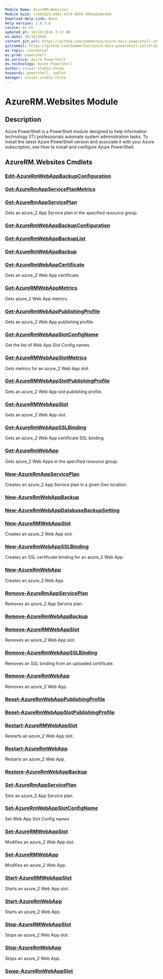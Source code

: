 ```yaml
---
Module Name: AzureRM.Websites
Module Guid: cc69c625-e961-43f4-8b50-0061eba6e4b6
Download Help Link: None
Help Version: 2.0.3.0
Locale: en-US
updated_at: 10/19/2016 3:33 AM
ms.date: 10/19/2016
content_git_url: https://github.com/SummerSun/azure-docs-powershell-int/blob/master/azureps-cmdlets-docs/ResourceManager/AzureRM.Websites/v1.0/AzureRM.Websites.md
gitcommit: https://github.com/SummerSun/azure-docs-powershell-int/blob/c0d1e448da01261236e9ece01ca5c2a98effbf31/azureps-cmdlets-docs/ResourceManager/AzureRM.Websites/v1.0/AzureRM.Websites.md
ms.topic: conceptual
ms.prod: powershell
ms.service: Azure PowerShell
ms.technology: Azure PowerShell
author: visual-studio-china
keywords: powershell, cmdlet
manager: visual-studio-china
---
```


# AzureRM.Websites Module
## Description
Azure PowerShell is a PowerShell module designed to help information technology (IT) professionals automate system administration tasks. To install the latest Azure PowerShell version and associate it with your Azure subscription, see How to install and configure Azure PowerShell.

## AzureRM.Websites Cmdlets
### [Edit-AzureRmWebAppBackupConfiguration](.\Edit-AzureRmWebAppBackupConfiguration.md)



### [Get-AzureRmAppServicePlanMetrics](.\Get-AzureRmAppServicePlanMetrics.md)



### [Get-AzureRmAppServicePlan](.\Get-AzureRmAppServicePlan.md)
Gets an azure_2 App Service plan in the specified resource group.


### [Get-AzureRmWebAppBackupConfiguration](.\Get-AzureRmWebAppBackupConfiguration.md)



### [Get-AzureRmWebAppBackupList](.\Get-AzureRmWebAppBackupList.md)



### [Get-AzureRmWebAppBackup](.\Get-AzureRmWebAppBackup.md)



### [Get-AzureRmWebAppCertificate](.\Get-AzureRmWebAppCertificate.md)
Gets an azure_2 Web App certificate.


### [Get-AzureRMWebAppMetrics](.\Get-AzureRMWebAppMetrics.md)
Gets azure_2 Web App metrics.


### [Get-AzureRmWebAppPublishingProfile](.\Get-AzureRmWebAppPublishingProfile.md)
Gets an azure_2 Web App publishing profile.


### [Get-AzureRmWebAppSlotConfigName](.\Get-AzureRmWebAppSlotConfigName.md)
Get the list of Web App Slot Config names


### [Get-AzureRMWebAppSlotMetrics](.\Get-AzureRMWebAppSlotMetrics.md)
Gets metrics for an azure_2 Web App slot.


### [Get-AzureRMWebAppSlotPublishingProfile](.\Get-AzureRMWebAppSlotPublishingProfile.md)
Gets an azure_2 Web App slot publishing profile.


### [Get-AzureRMWebAppSlot](.\Get-AzureRMWebAppSlot.md)
Gets an azure_2 Web App slot.


### [Get-AzureRmWebAppSSLBinding](.\Get-AzureRmWebAppSSLBinding.md)
Gets an azure_2 Web App certificate SSL binding.


### [Get-AzureRmWebApp](.\Get-AzureRmWebApp.md)
Gets azure_2 Web Apps in the specified resource group.


### [New-AzureRmAppServicePlan](.\New-AzureRmAppServicePlan.md)
Creates an azure_2 App Service plan in a given Geo location.


### [New-AzureRmWebAppBackup](.\New-AzureRmWebAppBackup.md)



### [New-AzureRmWebAppDatabaseBackupSetting](.\New-AzureRmWebAppDatabaseBackupSetting.md)



### [New-AzureRMWebAppSlot](.\New-AzureRMWebAppSlot.md)
Creates an azure_2 Web App slot.


### [New-AzureRmWebAppSSLBinding](.\New-AzureRmWebAppSSLBinding.md)
Creates an SSL certificate binding for an azure_2 Web App.


### [New-AzureRmWebApp](.\New-AzureRmWebApp.md)
Creates an azure_2 Web App.


### [Remove-AzureRmAppServicePlan](.\Remove-AzureRmAppServicePlan.md)
Removes an azure_2 App Service plan.


### [Remove-AzureRmWebAppBackup](.\Remove-AzureRmWebAppBackup.md)



### [Remove-AzureRMWebAppSlot](.\Remove-AzureRMWebAppSlot.md)
Removes an azure_2 Web App slot.


### [Remove-AzureRmWebAppSSLBinding](.\Remove-AzureRmWebAppSSLBinding.md)
Removes an SSL binding from an uploaded certificate.


### [Remove-AzureRmWebApp](.\Remove-AzureRmWebApp.md)
Removes an azure_2 Web App.


### [Reset-AzureRmWebAppPublishingProfile](.\Reset-AzureRmWebAppPublishingProfile.md)



### [Reset-AzureRmWebAppSlotPublishingProfile](.\Reset-AzureRmWebAppSlotPublishingProfile.md)



### [Restart-AzureRMWebAppSlot](.\Restart-AzureRMWebAppSlot.md)
Restarts an azure_2 Web App slot.


### [Restart-AzureRmWebApp](.\Restart-AzureRmWebApp.md)
Restarts an azure_2 Web App.


### [Restore-AzureRmWebAppBackup](.\Restore-AzureRmWebAppBackup.md)



### [Set-AzureRmAppServicePlan](.\Set-AzureRmAppServicePlan.md)
Sets an azure_2 App Service plan.


### [Set-AzureRmWebAppSlotConfigName](.\Set-AzureRmWebAppSlotConfigName.md)
Set Web App Slot Config names


### [Set-AzureRMWebAppSlot](.\Set-AzureRMWebAppSlot.md)
Modifies an azure_2 Web App slot.


### [Set-AzureRMWebApp](.\Set-AzureRMWebApp.md)
Modifies an azure_2 Web App.


### [Start-AzureRMWebAppSlot](.\Start-AzureRMWebAppSlot.md)
Starts an azure_2 Web App slot.


### [Start-AzureRmWebApp](.\Start-AzureRmWebApp.md)
Starts an azure_2 Web App.


### [Stop-AzureRMWebAppSlot](.\Stop-AzureRMWebAppSlot.md)
Stops an azure_2 Web App slot.


### [Stop-AzureRmWebApp](.\Stop-AzureRmWebApp.md)
Stops an azure_2 Web App.


### [Swap-AzureRmWebAppSlot](.\Swap-AzureRmWebAppSlot.md)




